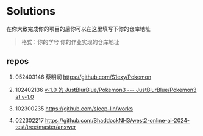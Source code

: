 # Solutions

在你大致完成你的项目的后你可以在这里填写下你的仓库地址

> 格式：你的学号 你的作业实现的仓库地址
## repos

1. 052403146 蔡明润 https://github.com/S1exy/Pokemon

2. 102402136  [v-1.0 的 JustBlurBlue/Pokemon3 --- JustBlurBlue/Pokemon3 at v-1.0](https://github.com/JustBlurBlue/Pokemon3/tree/v-1.0) 

3. 102300235 https://github.com/sleep-lin/works

4. 022302217 https://github.com/ShaddockNH3/west2-online-ai-2024-test/tree/master/answer
